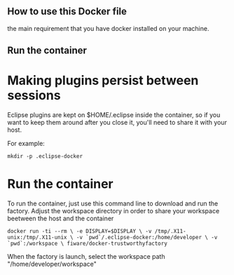 How to use this Docker file
---------------------------------

the main requirement that you have docker installed on your machine.

Run the container
-----------------------
Making plugins persist between sessions
================================

Eclipse plugins are kept on $HOME/.eclipse inside the container, so if you want to keep them around after you close it, you'll need to share it with your host.

For example:

``mkdir -p .eclipse-docker``

Run the container
===============
To run the container, just use this command line to download and run the factory. Adjust the workspace directory in order to share your workspace beetween the host and the container

``docker run -ti --rm \
           -e DISPLAY=$DISPLAY \
           -v /tmp/.X11-unix:/tmp/.X11-unix \
           -v `pwd`/.eclipse-docker:/home/developer \
           -v `pwd`:/workspace \
     fiware/docker-trustworthyfactory``

When the factory is launch, select the workspace path "/home/developer/workspace" 
